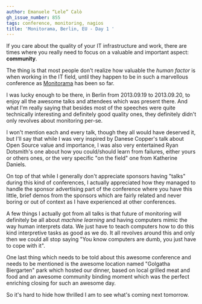 ```yaml
---
author: Emanuele “Lele” Calò
gh_issue_number: 855
tags: conference, monitoring, nagios
title: 'Monitorama, Berlin, EU - Day 1 '
---
```




If you care about the quality of your IT infrastructure and work, there are times where you really need to focus on a valuable and important aspect: **community**.

The thing is that most people don't realize how valuable the *human factor* is when working in the IT field, until they happen to be in such a marvellous conference as [Monitorama](http://monitorama.eu) has been so far.

I was lucky enough to be there, in Berlin from 2013.09.19 to 2013.09.20, to enjoy all the awesome talks and attendees which was present there. And what I'm really saying that besides most of the speeches were quite technically interesting and definitely good quality ones, they definitely didn't only revolves about monitoring per-se.

I won't mention each and every talk, though they all would have deserved it, but I'll say that while I was very inspired by Danese Copper's talk about Open Source value and importance,  I was also very entertained Ryan Dotsmith's one about how you could/should learn from failures, either yours or others ones, or the very specific "on the field" one from Katherine Daniels.

On top of that while I generally don't appreciate sponsors having "talks" during this kind of conferences, I actually appreciated how they managed to handle the sponsor advertising part of the conference where you have this little, brief demos from the sponsors which are fairly related and never boring or out of context as I have experienced at other conferences.

A few things I actually got from all talks is that future of monitoring will definitely be all about *machine learning* and having computers mimic the way human interprets data. We just have to teach computers how to do this kind interpretive tasks as good as we do. It all revolves around this and only then we could all stop saying "You know computers are dumb, you just have to cope with it".

One last thing which needs to be told about this awesome conference and needs to be mentioned is the awesome location named "Golgatha Biergarten" park which hosted our dinner, based on local grilled meat and food and an awesome community binding moment which was the perfect enriching closing for such an awesome day.

So it's hard to hide how thrilled I am to see what's coming next tomorrow.


